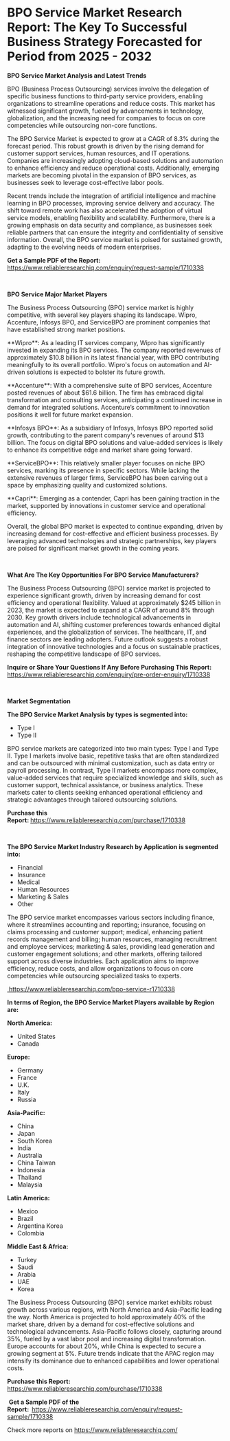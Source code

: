 <p><h1>BPO Service Market Research Report: The Key To Successful Business Strategy Forecasted for Period from 2025 - 2032</h1></p><p><strong>BPO Service Market Analysis and Latest Trends</strong></p>
<p><p>BPO (Business Process Outsourcing) services involve the delegation of specific business functions to third-party service providers, enabling organizations to streamline operations and reduce costs. This market has witnessed significant growth, fueled by advancements in technology, globalization, and the increasing need for companies to focus on core competencies while outsourcing non-core functions.</p><p>The BPO Service Market is expected to grow at a CAGR of 8.3% during the forecast period. This robust growth is driven by the rising demand for customer support services, human resources, and IT operations. Companies are increasingly adopting cloud-based solutions and automation to enhance efficiency and reduce operational costs. Additionally, emerging markets are becoming pivotal in the expansion of BPO services, as businesses seek to leverage cost-effective labor pools.</p><p>Recent trends include the integration of artificial intelligence and machine learning in BPO processes, improving service delivery and accuracy. The shift toward remote work has also accelerated the adoption of virtual service models, enabling flexibility and scalability. Furthermore, there is a growing emphasis on data security and compliance, as businesses seek reliable partners that can ensure the integrity and confidentiality of sensitive information. Overall, the BPO service market is poised for sustained growth, adapting to the evolving needs of modern enterprises.</p></p>
<p><strong>Get a Sample PDF of the Report:&nbsp;</strong> <a href="https://www.reliableresearchiq.com/enquiry/request-sample/1710338?utm_campaign=2735&utm_medium=2&utm_source=Github&utm_content=ia&utm_term=27032025&utm_id=bpo-service">https://www.reliableresearchiq.com/enquiry/request-sample/1710338</a></p>
<p>&nbsp;</p>
<p><strong>BPO Service Major Market Players</strong></p>
<p><p>The Business Process Outsourcing (BPO) service market is highly competitive, with several key players shaping its landscape. Wipro, Accenture, Infosys BPO, and ServiceBPO are prominent companies that have established strong market positions.</p><p>**Wipro**: As a leading IT services company, Wipro has significantly invested in expanding its BPO services. The company reported revenues of approximately $10.8 billion in its latest financial year, with BPO contributing meaningfully to its overall portfolio. Wipro's focus on automation and AI-driven solutions is expected to bolster its future growth.</p><p>**Accenture**: With a comprehensive suite of BPO services, Accenture posted revenues of about $61.6 billion. The firm has embraced digital transformation and consulting services, anticipating a continued increase in demand for integrated solutions. Accenture’s commitment to innovation positions it well for future market expansion.</p><p>**Infosys BPO**: As a subsidiary of Infosys, Infosys BPO reported solid growth, contributing to the parent company's revenues of around $13 billion. The focus on digital BPO solutions and value-added services is likely to enhance its competitive edge and market share going forward.</p><p>**ServiceBPO**: This relatively smaller player focuses on niche BPO services, marking its presence in specific sectors. While lacking the extensive revenues of larger firms, ServiceBPO has been carving out a space by emphasizing quality and customized solutions.</p><p>**Capri**: Emerging as a contender, Capri has been gaining traction in the market, supported by innovations in customer service and operational efficiency.</p><p>Overall, the global BPO market is expected to continue expanding, driven by increasing demand for cost-effective and efficient business processes. By leveraging advanced technologies and strategic partnerships, key players are poised for significant market growth in the coming years.</p></p>
<p>&nbsp;</p>
<p><strong>What Are The Key Opportunities For BPO Service Manufacturers?</strong></p>
<p><p>The Business Process Outsourcing (BPO) service market is projected to experience significant growth, driven by increasing demand for cost efficiency and operational flexibility. Valued at approximately $245 billion in 2023, the market is expected to expand at a CAGR of around 8% through 2030. Key growth drivers include technological advancements in automation and AI, shifting customer preferences towards enhanced digital experiences, and the globalization of services. The healthcare, IT, and finance sectors are leading adopters. Future outlook suggests a robust integration of innovative technologies and a focus on sustainable practices, reshaping the competitive landscape of BPO services.</p></p>
<p><strong>Inquire or Share Your Questions If Any Before Purchasing This Report:</strong> <a href="https://www.reliableresearchiq.com/enquiry/pre-order-enquiry/1710338?utm_campaign=2735&utm_medium=2&utm_source=Github&utm_content=ia&utm_term=27032025&utm_id=bpo-service">https://www.reliableresearchiq.com/enquiry/pre-order-enquiry/1710338</a></p>
<p>&nbsp;</p>
<p><strong>Market Segmentation</strong></p>
<p><strong>The BPO Service Market Analysis by types is segmented into:</strong></p>
<p><ul><li>Type I</li><li>Type II</li></ul></p>
<p><p>BPO service markets are categorized into two main types: Type I and Type II. Type I markets involve basic, repetitive tasks that are often standardized and can be outsourced with minimal customization, such as data entry or payroll processing. In contrast, Type II markets encompass more complex, value-added services that require specialized knowledge and skills, such as customer support, technical assistance, or business analytics. These markets cater to clients seeking enhanced operational efficiency and strategic advantages through tailored outsourcing solutions.</p></p>
<p><strong>Purchase this Report:&nbsp;</strong><a href="https://www.reliableresearchiq.com/purchase/1710338?utm_campaign=2735&utm_medium=2&utm_source=Github&utm_content=ia&utm_term=27032025&utm_id=bpo-service">https://www.reliableresearchiq.com/purchase/1710338</a></p>
<p>&nbsp;</p>
<p><strong>The BPO Service Market Industry Research by Application is segmented into:</strong></p>
<p><ul><li>Financial</li><li>Insurance</li><li>Medical</li><li>Human Resources</li><li>Marketing & Sales</li><li>Other</li></ul></p>
<p><p>The BPO service market encompasses various sectors including finance, where it streamlines accounting and reporting; insurance, focusing on claims processing and customer support; medical, enhancing patient records management and billing; human resources, managing recruitment and employee services; marketing & sales, providing lead generation and customer engagement solutions; and other markets, offering tailored support across diverse industries. Each application aims to improve efficiency, reduce costs, and allow organizations to focus on core competencies while outsourcing specialized tasks to experts.</p></p>
<p><a href="https://www.reliableresearchiq.com/bpo-service-r1710338?utm_campaign=2735&utm_medium=2&utm_source=Github&utm_content=ia&utm_term=27032025&utm_id=bpo-service">&nbsp;https://www.reliableresearchiq.com/bpo-service-r1710338</a></p>
<p><strong>In terms of Region, the BPO Service Market Players available by Region are:</strong></p>
<p>
    <p> <strong> North America: </strong>
        <ul>
            <li>United States</li>
            <li>Canada</li>
        </ul>
        </p> 
    <p> <strong> Europe: </strong>
        <ul>
            <li>Germany</li>
            <li>France</li>
            <li>U.K.</li>
            <li>Italy</li>
            <li>Russia</li>
        </ul>
        </p> 
    <p> <strong> Asia-Pacific: </strong>
        <ul>
            <li>China</li>
            <li>Japan</li>
            <li>South Korea</li>
            <li>India</li>
            <li>Australia</li>
            <li>China Taiwan</li>
            <li>Indonesia</li>
            <li>Thailand</li>
            <li>Malaysia</li>
        </ul>
        </p> 
    <p> <strong> Latin America: </strong>
        <ul>
            <li>Mexico</li>
            <li>Brazil</li>
            <li>Argentina Korea</li>
            <li>Colombia</li>
        </ul>
        </p> 
    <p> <strong> Middle East & Africa: </strong>
        <ul>
            <li>Turkey</li>
            <li>Saudi</li>
            <li>Arabia</li>
            <li>UAE</li>
            <li>Korea</li>
        </ul>
    </p>
    </p>
<p><p>The Business Process Outsourcing (BPO) service market exhibits robust growth across various regions, with North America and Asia-Pacific leading the way. North America is projected to hold approximately 40% of the market share, driven by a demand for cost-effective solutions and technological advancements. Asia-Pacific follows closely, capturing around 35%, fueled by a vast labor pool and increasing digital transformation. Europe accounts for about 20%, while China is expected to secure a growing segment at 5%. Future trends indicate that the APAC region may intensify its dominance due to enhanced capabilities and lower operational costs.</p></p>
<p><strong>Purchase this Report: </strong><a href="https://www.reliableresearchiq.com/purchase/1710338?utm_campaign=2735&utm_medium=2&utm_source=Github&utm_content=ia&utm_term=27032025&utm_id=bpo-service">https://www.reliableresearchiq.com/purchase/1710338</a></p>
<p>&nbsp;<strong>Get a Sample PDF of the Report:&nbsp;&nbsp;</strong><a href="https://www.reliableresearchiq.com/enquiry/request-sample/1710338?utm_campaign=2735&utm_medium=2&utm_source=Github&utm_content=ia&utm_term=27032025&utm_id=bpo-service">https://www.reliableresearchiq.com/enquiry/request-sample/1710338</a></p>
<p><strong></strong></p>
<p>Check more reports on <a href="https://www.reliableresearchiq.com/?utm_campaign=2735&utm_medium=2&utm_source=Github&utm_content=ia&utm_term=27032025&utm_id=bpo-service">https://www.reliableresearchiq.com/</a></p>